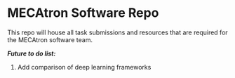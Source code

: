 # MECAtron Software Repo

This repo will house all task submissions and resources that are required for the MECAtron software team.

***Future to do list:***
1. Add comparison of deep learning frameworks
